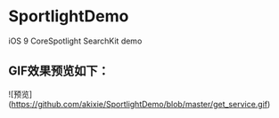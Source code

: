 # SportlightDemo
iOS 9 CoreSpotlight SearchKit demo

## GIF效果预览如下：

![预览]
(https://github.com/akixie/SportlightDemo/blob/master/get_service.gif)
